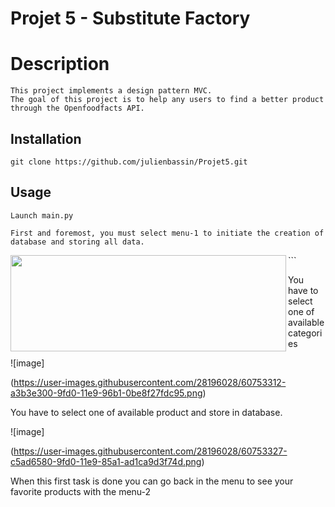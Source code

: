 # Projet 5 - Substitute Factory

# Description
```
This project implements a design pattern MVC.
The goal of this project is to help any users to find a better product through the Openfoodfacts API.
```


## Installation
```
git clone https://github.com/julienbassin/Projet5.git
```

## Usage
```
Launch main.py

First and foremost, you must select menu-1 to initiate the creation of database and storing all data.
```

<p align="center">
  <img align="left" width="441" height="154" src="https://i.ibb.co/WDB1g2Z/img1.png">
</p>
```

You have to select one of available categories

![image]

(https://user-images.githubusercontent.com/28196028/60753312-a3b3e300-9fd0-11e9-96b1-0be8f27fdc95.png)

You have to select one of available product and store in database.

![image]

(https://user-images.githubusercontent.com/28196028/60753327-c5ad6580-9fd0-11e9-85a1-ad1ca9d3f74d.png)

When this first task is done you can go back in the menu to see your favorite products with the menu-2

```
